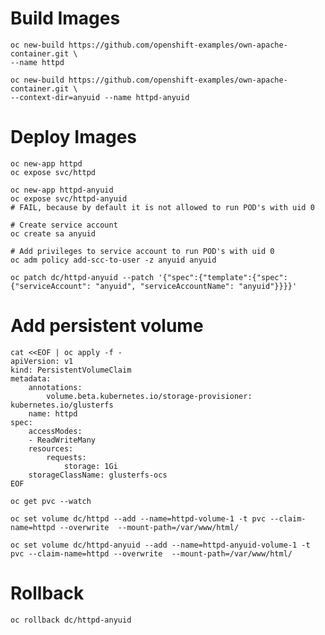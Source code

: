 # Build Images

    oc new-build https://github.com/openshift-examples/own-apache-container.git \
    --name httpd

    oc new-build https://github.com/openshift-examples/own-apache-container.git \
    --context-dir=anyuid --name httpd-anyuid


# Deploy Images

    oc new-app httpd
    oc expose svc/httpd

    oc new-app httpd-anyuid
    oc expose svc/httpd-anyuid
    # FAIL, because by default it is not allowed to run POD's with uid 0

    # Create service account
    oc create sa anyuid

    # Add privileges to service account to run POD's with uid 0
    oc adm policy add-scc-to-user -z anyuid anyuid 

    oc patch dc/httpd-anyuid --patch '{"spec":{"template":{"spec":{"serviceAccount": "anyuid", "serviceAccountName": "anyuid"}}}}'

# Add persistent volume

```
cat <<EOF | oc apply -f -
apiVersion: v1
kind: PersistentVolumeClaim
metadata:
    annotations:
        volume.beta.kubernetes.io/storage-provisioner: kubernetes.io/glusterfs
    name: httpd
spec:
    accessModes:
    - ReadWriteMany
    resources:
        requests:
            storage: 1Gi
    storageClassName: glusterfs-ocs
EOF
```

    oc get pvc --watch

    oc set volume dc/httpd --add --name=httpd-volume-1 -t pvc --claim-name=httpd --overwrite  --mount-path=/var/www/html/

    oc set volume dc/httpd-anyuid --add --name=httpd-anyuid-volume-1 -t pvc --claim-name=httpd --overwrite  --mount-path=/var/www/html/

# Rollback 

    oc rollback dc/httpd-anyuid